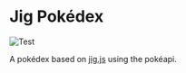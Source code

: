 # Jig Pokédex
![Test](https://github.com/carlosmaniero/jigjs-pokedex/workflows/Test/badge.svg)

A pokédex based on [jig.js](https://github.com/carlosmaniero/jigjs) using the pokéapi.